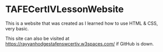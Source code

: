 # TAFECertIVLessonWebsite
This is a website that was created as I learned how to use HTML & CSS, very basic.

This site can also be visited at https://rayyanhodgestafenswcertiv.w3spaces.com/ if GitHub is down.
